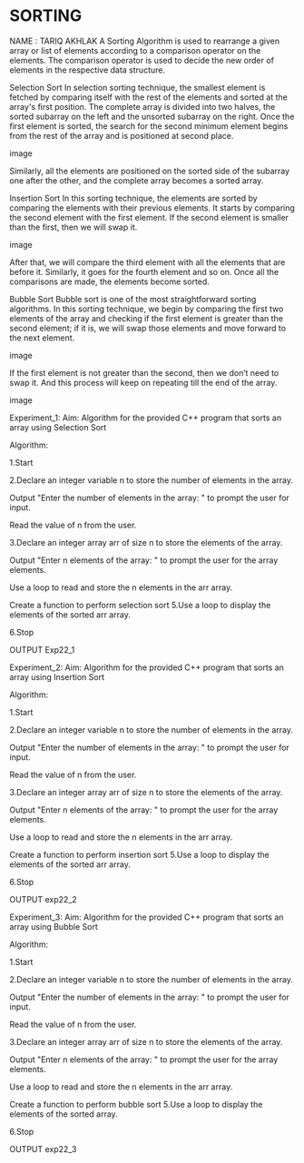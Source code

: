 # SORTING
NAME : TARIQ AKHLAK
A Sorting Algorithm is used to rearrange a given array or list of elements according to a comparison operator on the elements. The comparison operator is used to decide the new order of elements in the respective data structure.

Selection Sort
In selection sorting technique, the smallest element is fetched by comparing itself with the rest of the elements and sorted at the array's first position. The complete array is divided into two halves, the sorted subarray on the left and the unsorted subarray on the right. Once the first element is sorted, the search for the second minimum element begins from the rest of the array and is positioned at second place.

image

Similarly, all the elements are positioned on the sorted side of the subarray one after the other, and the complete array becomes a sorted array.

Insertion Sort
In this sorting technique, the elements are sorted by comparing the elements with their previous elements. It starts by comparing the second element with the first element. If the second element is smaller than the first, then we will swap it.

image

After that, we will compare the third element with all the elements that are before it. Similarly, it goes for the fourth element and so on. Once all the comparisons are made, the elements become sorted.

Bubble Sort
Bubble sort is one of the most straightforward sorting algorithms. In this sorting technique, we begin by comparing the first two elements of the array and checking if the first element is greater than the second element; if it is, we will swap those elements and move forward to the next element.

image

If the first element is not greater than the second, then we don’t need to swap it. And this process will keep on repeating till the end of the array.

image

Experiment_1:
Aim: Algorithm for the provided C++ program that sorts an array using Selection Sort

Algorithm:

1.Start

2.Declare an integer variable n to store the number of elements in the array.

Output "Enter the number of elements in the array: " to prompt the user for input.

Read the value of n from the user.

3.Declare an integer array arr of size n to store the elements of the array.

Output "Enter n elements of the array: " to prompt the user for the array elements.

Use a loop to read and store the n elements in the arr array.

Create a function to perform selection sort
5.Use a loop to display the elements of the sorted arr array.

6.Stop

OUTPUT
Exp22_1

Experiment_2:
Aim: Algorithm for the provided C++ program that sorts an array using Insertion Sort

Algorithm:

1.Start

2.Declare an integer variable n to store the number of elements in the array.

Output "Enter the number of elements in the array: " to prompt the user for input.

Read the value of n from the user.

3.Declare an integer array arr of size n to store the elements of the array.

Output "Enter n elements of the array: " to prompt the user for the array elements.

Use a loop to read and store the n elements in the arr array.

Create a function to perform insertion sort
5.Use a loop to display the elements of the sorted arr array.

6.Stop

OUTPUT
exp22_2

Experiment_3:
Aim: Algorithm for the provided C++ program that sorts an array using Bubble Sort

Algorithm:

1.Start

2.Declare an integer variable n to store the number of elements in the array.

Output "Enter the number of elements in the array: " to prompt the user for input.

Read the value of n from the user.

3.Declare an integer array arr of size n to store the elements of the array.

Output "Enter n elements of the array: " to prompt the user for the array elements.

Use a loop to read and store the n elements in the arr array.

Create a function to perform bubble sort
5.Use a loop to display the elements of the sorted array.

6.Stop

OUTPUT
exp22_3
